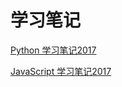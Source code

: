 # 学习笔记

[Python 学习笔记2017]( https://github.com/YoungBear/LearningNotesYsx/blob/master/python/README.md)

[JavaScript 学习笔记2017]( https://github.com/YoungBear/LearningNotesYsx/blob/master/JavaScript/README.md)
